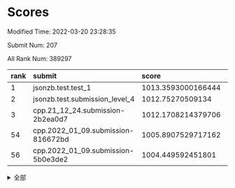 # Scores

Modified Time: 2022-03-20 23:28:35

Submit Num: 207

All Rank Num: 389297

| rank |               submit               |       score        |       sigma        | pk_num |
| :--- | :--------------------------------- | :----------------- | :----------------- | :----- |
| 1    | jsonzb.test.test_1                 | 1013.3593000166444 | 0.8019476000465661 | 7526   |
| 2    | jsonzb.test.submission_level_4     | 1012.75270509134   | 0.7762592126364392 | 7523   |
| 3    | cpp.21_12_24.submission-2b2ea0d7   | 1012.1708214379706 | 0.7700341138219463 | 7524   |
| 54   | cpp.2022_01_09.submission-816672bd | 1005.8907529717162 | 0.728871732414952  | 7523   |
| 56   | cpp.2022_01_09.submission-5b0e3de2 | 1004.449592451801  | 0.7123160370613878 | 7521   |


<details>
<summary>全部</summary>

| rank |                 submit                 |       score        |       sigma        | pk_num |
| :--- | :------------------------------------- | :----------------- | :----------------- | :----- |
| 1    | jsonzb.test.test_1                     | 1013.3593000166444 | 0.8019476000465661 | 7526   |
| 2    | jsonzb.test.submission_level_4         | 1012.75270509134   | 0.7762592126364392 | 7523   |
| 3    | cpp.21_12_24.submission-2b2ea0d7       | 1012.1708214379706 | 0.7700341138219463 | 7524   |
| 4    | gobigger.level_3.submission_level_3_2  | 1012.0609396565033 | 0.7548585475108432 | 7524   |
| 5    | gobigger.level_3.submission_level_3_0  | 1011.1349822520557 | 0.781648729181211  | 7523   |
| 6    | gobigger.level_3.submission_level_3_40 | 1011.0739311889852 | 0.7736335029354279 | 7525   |
| 7    | gobigger.level_3.submission_level_3_1  | 1010.9832537549775 | 0.7667467112217703 | 7520   |
| 8    | gobigger.level_3.submission_level_3_10 | 1010.9715187825184 | 0.7830436007036226 | 7524   |
| 9    | gobigger.level_3.submission_level_3_35 | 1010.7988012507195 | 0.7528001629186333 | 7521   |
| 10   | gobigger.level_3.submission_level_3_15 | 1010.7765148216325 | 0.7471778075122361 | 7515   |
| 11   | gobigger.level_3.submission_level_3_37 | 1010.7733706611232 | 0.7843822749607956 | 7526   |
| 12   | gobigger.level_3.submission_level_3_45 | 1010.7726501444645 | 0.7552771771231763 | 7521   |
| 13   | gobigger.level_3.submission_level_3_36 | 1010.7198536986615 | 0.779186004951481  | 7522   |
| 14   | gobigger.level_3.submission_level_3_3  | 1010.674100797178  | 0.7668124262844174 | 7530   |
| 15   | gobigger.level_3.submission_level_3_20 | 1010.6492599723867 | 0.7753403965282473 | 7522   |
| 16   | gobigger.level_3.submission_level_3_14 | 1010.4989175997899 | 0.7725715745472315 | 7519   |
| 17   | gobigger.level_3.submission_level_3_7  | 1010.4823399415492 | 0.789888667827505  | 7519   |
| 18   | gobigger.level_3.submission_level_3_26 | 1010.4821945982455 | 0.752618080824188  | 7522   |
| 19   | gobigger.level_3.submission_level_3_25 | 1010.4817866270339 | 0.7941114059255086 | 7525   |
| 20   | gobigger.level_3.submission_level_3_44 | 1010.4042229537899 | 0.7749901676611779 | 7522   |
| 21   | gobigger.level_3.submission_level_3_13 | 1010.3766331936789 | 0.7775917115094567 | 7522   |
| 22   | gobigger.level_3.submission_level_3_21 | 1010.3477216878518 | 0.7543066575877793 | 7526   |
| 23   | gobigger.level_3.submission_level_3_24 | 1010.3223594436836 | 0.787146422682973  | 7526   |
| 24   | gobigger.level_3.submission_level_3_18 | 1010.2981465250757 | 0.7666486840195639 | 7524   |
| 25   | gobigger.level_3.submission_level_3_41 | 1010.2657115924881 | 0.7400778840172626 | 7524   |
| 26   | gobigger.level_3.submission_level_3_12 | 1010.1445870915626 | 0.761816473616261  | 7523   |
| 27   | gobigger.level_3.submission_level_3_6  | 1010.0477585083938 | 0.7650090108632056 | 7522   |
| 28   | gobigger.level_3.submission_level_3_29 | 1009.9783335023601 | 0.7529683325121345 | 7522   |
| 29   | gobigger.level_3.submission_level_3_43 | 1009.9751397591277 | 0.7726342173964973 | 7519   |
| 30   | gobigger.level_3.submission_level_3_4  | 1009.9607394120021 | 0.7490936071909228 | 7523   |
| 31   | gobigger.level_3.submission_level_3_49 | 1009.9291506600302 | 0.7487183580270504 | 7520   |
| 32   | gobigger.level_3.submission_level_3_42 | 1009.8784125033839 | 0.7484342143100519 | 7523   |
| 33   | gobigger.level_3.submission_level_3_33 | 1009.7845746585604 | 0.7668268327418277 | 7524   |
| 34   | gobigger.level_3.submission_level_3_31 | 1009.7449551103249 | 0.7659337182354076 | 7524   |
| 35   | gobigger.level_3.submission_level_3_39 | 1009.7339383275876 | 0.741224890684369  | 7521   |
| 36   | gobigger.level_3.submission_level_3_34 | 1009.6727714530001 | 0.7648460395717486 | 7524   |
| 37   | gobigger.level_3.submission_level_3_27 | 1009.6513841690055 | 0.7476653363054393 | 7526   |
| 38   | gobigger.level_3.submission_level_3_22 | 1009.6225626048544 | 0.7341121438975833 | 7525   |
| 39   | gobigger.level_3.submission_level_3_28 | 1009.5579941184238 | 0.7537460662524382 | 7519   |
| 40   | gobigger.level_3.submission_level_3_5  | 1009.5285867535387 | 0.7827468449441023 | 7518   |
| 41   | gobigger.level_3.submission_level_3_23 | 1009.5125708568542 | 0.7366805549188699 | 7527   |
| 42   | gobigger.level_3.submission_level_3_19 | 1009.4977393380345 | 0.7424122097596195 | 7519   |
| 43   | gobigger.level_3.submission_level_3_47 | 1009.4755586158358 | 0.7485993501246869 | 7523   |
| 44   | gobigger.level_3.submission_level_3_30 | 1009.3709809158782 | 0.742039602778328  | 7521   |
| 45   | gobigger.level_3.submission_level_3_48 | 1009.2947985681873 | 0.7322056885735617 | 7526   |
| 46   | gobigger.level_3.submission_level_3_46 | 1009.2231702082956 | 0.7521779200073895 | 7527   |
| 47   | gobigger.level_3.submission_level_3_8  | 1009.0742905354826 | 0.7501863220454811 | 7527   |
| 48   | gobigger.level_3.submission_level_3_9  | 1008.9634775596147 | 0.7564840990650206 | 7523   |
| 49   | gobigger.level_3.submission_level_3_11 | 1008.9340153204896 | 0.7497773344349135 | 7524   |
| 50   | gobigger.level_3.submission_level_3_16 | 1008.899513789761  | 0.7539864877033685 | 7522   |
| 51   | gobigger.level_3.submission_level_3_17 | 1008.7820141571465 | 0.7330698802078467 | 7523   |
| 52   | gobigger.level_3.submission_level_3_38 | 1008.4799821720121 | 0.7541919959099216 | 7524   |
| 53   | gobigger.level_3.submission_level_3_32 | 1007.9678284563892 | 0.7508019329506989 | 7523   |
| 54   | cpp.2022_01_09.submission-816672bd     | 1005.8907529717162 | 0.728871732414952  | 7523   |
| 55   | gobigger.level_1.submission_level_1_8  | 1005.2234487834675 | 0.7244189026977164 | 7523   |
| 56   | cpp.2022_01_09.submission-5b0e3de2     | 1004.449592451801  | 0.7123160370613878 | 7521   |
| 57   | gobigger.level_1.submission_level_1_45 | 1004.4009345959963 | 0.7280447365054729 | 7518   |
| 58   | gobigger.level_1.submission_level_1_3  | 1004.3295621095433 | 0.721420318396897  | 7524   |
| 59   | gobigger.level_1.submission_level_1_23 | 1004.2626346280626 | 0.7250804984884731 | 7521   |
| 60   | gobigger.level_1.submission_level_1_46 | 1004.1936094601749 | 0.711637404043727  | 7519   |
| 61   | gobigger.level_1.submission_level_1_21 | 1004.1608833782373 | 0.7248543050977578 | 7529   |
| 62   | gobigger.level_1.submission_level_1_42 | 1003.9760795763299 | 0.7188358895951745 | 7522   |
| 63   | gobigger.level_1.submission_level_1_13 | 1003.9301137282488 | 0.7260105011840146 | 7520   |
| 64   | gobigger.level_1.submission_level_1_18 | 1003.8318375738334 | 0.7148622108033531 | 7521   |
| 65   | gobigger.level_1.submission_level_1_27 | 1003.8118019668883 | 0.7169163920083852 | 7524   |
| 66   | gobigger.level_1.submission_level_1_22 | 1003.7773250899577 | 0.7165985013152104 | 7522   |
| 67   | gobigger.level_1.submission_level_1_19 | 1003.7710232570139 | 0.7105632693522357 | 7526   |
| 68   | gobigger.level_1.submission_level_1_15 | 1003.7512891731473 | 0.7132912228372064 | 7521   |
| 69   | gobigger.level_1.submission_level_1_0  | 1003.7349593664294 | 0.7141350734124862 | 7520   |
| 70   | gobigger.level_1.submission_level_1_40 | 1003.6766176540482 | 0.7154726994192843 | 7527   |
| 71   | gobigger.level_1.submission_level_1_1  | 1003.6620786110398 | 0.7229243078905272 | 7521   |
| 72   | gobigger.level_1.submission_level_1_37 | 1003.6574718909743 | 0.7230630420097227 | 7521   |
| 73   | gobigger.level_1.submission_level_1_12 | 1003.6007703258545 | 0.7262665019301354 | 7528   |
| 74   | gobigger.level_1.submission_level_1_44 | 1003.573003715937  | 0.7098703596395735 | 7517   |
| 75   | gobigger.level_1.submission_level_1_20 | 1003.5622203411971 | 0.708525836638379  | 7521   |
| 76   | gobigger.level_1.submission_level_1_34 | 1003.5217965917224 | 0.7112204505910965 | 7523   |
| 77   | gobigger.level_1.submission_level_1_11 | 1003.5140837359443 | 0.7195315019740575 | 7525   |
| 78   | gobigger.level_1.submission_level_1_5  | 1003.5082084664739 | 0.7191239143585908 | 7522   |
| 79   | gobigger.level_1.submission_level_1_41 | 1003.4433869998857 | 0.7176763964320493 | 7526   |
| 80   | gobigger.level_1.submission_level_1_25 | 1003.3625359540413 | 0.7131210365621157 | 7524   |
| 81   | gobigger.level_1.submission_level_1_35 | 1003.2593782810064 | 0.7157304151774885 | 7524   |
| 82   | gobigger.level_1.submission_level_1_17 | 1003.0619602225665 | 0.7221641494398992 | 7520   |
| 83   | gobigger.level_1.submission_level_1_14 | 1003.0391109376828 | 0.7097985563413862 | 7523   |
| 84   | gobigger.level_1.submission_level_1_49 | 1003.0251603481078 | 0.7095177054162556 | 7524   |
| 85   | gobigger.level_1.submission_level_1_2  | 1003.0103254432985 | 0.712082713844613  | 7518   |
| 86   | gobigger.level_1.submission_level_1_38 | 1003.0061553030953 | 0.725863644095483  | 7519   |
| 87   | gobigger.level_1.submission_level_1_36 | 1002.9763091600838 | 0.7108281079653174 | 7525   |
| 88   | gobigger.level_1.submission_level_1_43 | 1002.94675472366   | 0.7187454322875888 | 7518   |
| 89   | gobigger.level_1.submission_level_1_31 | 1002.858667747764  | 0.7171989419573465 | 7526   |
| 90   | gobigger.level_1.submission_level_1_26 | 1002.8411998695938 | 0.714171907800799  | 7516   |
| 91   | gobigger.level_1.submission_level_1_28 | 1002.7074395350493 | 0.7165009412985653 | 7524   |
| 92   | gobigger.level_1.submission_level_1_9  | 1002.7034336266452 | 0.7224309583689004 | 7525   |
| 93   | gobigger.level_1.submission_level_1_6  | 1002.6870380512105 | 0.7144258552186223 | 7525   |
| 94   | gobigger.level_1.submission_level_1_33 | 1002.6694820132416 | 0.7176373560167812 | 7520   |
| 95   | gobigger.level_1.submission_level_1_48 | 1002.5795537655117 | 0.7087130181659408 | 7520   |
| 96   | gobigger.level_1.submission_level_1_4  | 1002.5744223996073 | 0.7170476879316052 | 7518   |
| 97   | gobigger.level_1.submission_level_1_47 | 1002.567012779076  | 0.7100018880080586 | 7524   |
| 98   | gobigger.level_1.submission_level_1_16 | 1002.5333100732886 | 0.7045251567949196 | 7521   |
| 99   | gobigger.level_1.submission_level_1_39 | 1002.5329440345016 | 0.711387899958653  | 7523   |
| 100  | gobigger.level_1.submission_level_1_7  | 1002.4415925914466 | 0.7149893023815248 | 7523   |
| 101  | gobigger.level_1.submission_level_1_29 | 1002.3811925140067 | 0.7144311165434605 | 7520   |
| 102  | gobigger.level_1.submission_level_1_32 | 1002.18131103508   | 0.7229118172582153 | 7527   |
| 103  | gobigger.level_1.submission_level_1_30 | 1001.9190483824785 | 0.7190640992090843 | 7518   |
| 104  | gobigger.level_1.submission_level_1_24 | 1001.9174533946328 | 0.7085672808468576 | 7523   |
| 105  | gobigger.level_1.submission_level_1_10 | 1001.6904560713751 | 0.7168731525230109 | 7522   |
| 106  | gobigger.random.submission_random_30   | 997.8551539798088  | 0.6957675023552489 | 7520   |
| 107  | gobigger.random.submission_random_19   | 997.8350888666796  | 0.7142999425811988 | 7522   |
| 108  | gobigger.random.submission_random_1    | 997.0117846310055  | 0.7076350194682403 | 7523   |
| 109  | gobigger.random.submission_random_32   | 996.9951325779965  | 0.7002710323494228 | 7518   |
| 110  | gobigger.random.submission_random_49   | 996.9664514436475  | 0.7036812038839402 | 7522   |
| 111  | gobigger.random.submission_random_36   | 996.7881801686133  | 0.7002917298613948 | 7523   |
| 112  | gobigger.random.submission_random_22   | 996.7057737699031  | 0.710159825479119  | 7525   |
| 113  | gobigger.random.submission_random_17   | 996.5993715952225  | 0.6995053528885196 | 7526   |
| 114  | gobigger.random.submission_random_33   | 996.5674724231392  | 0.7090084069222907 | 7525   |
| 115  | gobigger.random.submission_random_28   | 996.5616292584981  | 0.7092573104081623 | 7528   |
| 116  | gobigger.random.submission_random_34   | 996.5461923822314  | 0.7148807852943369 | 7522   |
| 117  | gobigger.random.submission_random_14   | 996.4887282472357  | 0.7234064615342317 | 7528   |
| 118  | gobigger.random.submission_random_10   | 996.4512252321668  | 0.7169448398182179 | 7524   |
| 119  | gobigger.random.submission_random_39   | 996.4422733176925  | 0.7147615893253182 | 7517   |
| 120  | gobigger.random.submission_random_48   | 996.3753922969571  | 0.7032028642308633 | 7527   |
| 121  | gobigger.random.submission_random_42   | 996.3394456633563  | 0.7226183402498495 | 7518   |
| 122  | gobigger.random.submission_random_45   | 996.3287284648326  | 0.7169059197599282 | 7520   |
| 123  | gobigger.random.submission_random_18   | 996.3150811340347  | 0.719152772722646  | 7527   |
| 124  | gobigger.random.submission_random_31   | 996.3020461402941  | 0.704717777604543  | 7522   |
| 125  | gobigger.random.submission_random_27   | 996.290598487381   | 0.697560719447668  | 7517   |
| 126  | gobigger.random.submission_random_4    | 996.1213620171883  | 0.7015517596326271 | 7527   |
| 127  | gobigger.random.submission_random_9    | 996.055011141126   | 0.7149275965449925 | 7525   |
| 128  | gobigger.random.submission_random_44   | 996.042788384817   | 0.7022285625433731 | 7524   |
| 129  | gobigger.random.submission_random_21   | 996.0334143349886  | 0.7242586067940325 | 7525   |
| 130  | gobigger.random.submission_random_6    | 995.9573533508225  | 0.7062485836650955 | 7518   |
| 131  | gobigger.random.submission_random_16   | 995.9458102049751  | 0.7062545104559849 | 7521   |
| 132  | gobigger.random.submission_random_26   | 995.9447248296781  | 0.7032190547084014 | 7522   |
| 133  | gobigger.random.submission_random_46   | 995.9274029736827  | 0.7068536064961978 | 7521   |
| 134  | gobigger.random.submission_random_41   | 995.8416134908634  | 0.700146119759222  | 7517   |
| 135  | gobigger.random.submission_random_12   | 995.7422977365393  | 0.718844412857486  | 7523   |
| 136  | gobigger.random.submission_random_3    | 995.7342849008766  | 0.7206790345975098 | 7524   |
| 137  | gobigger.random.submission_random_23   | 995.6767225312907  | 0.7125197123550902 | 7525   |
| 138  | gobigger.random.submission_random_25   | 995.6709560699205  | 0.7155621284322141 | 7522   |
| 139  | gobigger.random.submission_random_38   | 995.6108878818512  | 0.7093987114022933 | 7519   |
| 140  | gobigger.random.submission_random_11   | 995.5888627612205  | 0.7303697216553017 | 7525   |
| 141  | gobigger.random.submission_random_13   | 995.5807092147346  | 0.6948668598767105 | 7521   |
| 142  | gobigger.random.submission_random_43   | 995.5767790845082  | 0.7133044378509688 | 7528   |
| 143  | gobigger.random.submission_random_15   | 995.5606420244833  | 0.7081505997751776 | 7518   |
| 144  | gobigger.random.submission_random_8    | 995.507671349748   | 0.7097846241471326 | 7522   |
| 145  | gobigger.random.submission_random_5    | 995.4621404582598  | 0.7197778238382945 | 7522   |
| 146  | gobigger.random.submission_random_47   | 995.4519738549627  | 0.717805846069161  | 7525   |
| 147  | gobigger.random.submission_random_37   | 995.4131576916556  | 0.7024220611078165 | 7522   |
| 148  | gobigger.random.submission_random_20   | 995.3201892245172  | 0.7072338724866554 | 7522   |
| 149  | gobigger.random.submission_random_35   | 995.2876748666137  | 0.7253126466602987 | 7520   |
| 150  | gobigger.random.submission_random_2    | 995.2862788741508  | 0.7157954091844861 | 7518   |
| 151  | gobigger.random.submission_random_7    | 994.9731117693191  | 0.713116024373395  | 7523   |
| 152  | gobigger.random.submission_random_0    | 994.9148442613853  | 0.7185070750402344 | 7524   |
| 153  | gobigger.random.submission_random_24   | 994.8477229429909  | 0.7208744691649867 | 7518   |
| 154  | gobigger.random.submission_random_29   | 994.8328338346474  | 0.7263410353006133 | 7525   |
| 155  | gobigger.random.submission_random_40   | 994.2909394350515  | 0.7070106785207978 | 7528   |
| 156  | gobigger.level_2.submission_level_2_11 | 994.1640837667089  | 0.7306804808615512 | 7519   |
| 157  | gobigger.level_2.submission_level_2_1  | 993.7806926921452  | 0.7328255674075588 | 7521   |
| 158  | gobigger.level_2.submission_level_2_37 | 993.6806343592366  | 0.7505858337843369 | 7521   |
| 159  | gobigger.level_2.submission_level_2_10 | 993.5554441950679  | 0.7311553290434459 | 7526   |
| 160  | gobigger.level_2.submission_level_2_28 | 993.4832506857107  | 0.7484406475163496 | 7523   |
| 161  | gobigger.level_2.submission_level_2_44 | 993.4775911929185  | 0.7310082882469345 | 7523   |
| 162  | gobigger.level_2.submission_level_2_39 | 993.4245729584643  | 0.7437420495909868 | 7526   |
| 163  | gobigger.level_2.submission_level_2_26 | 993.2847315060465  | 0.7348812033915868 | 7521   |
| 164  | gobigger.level_2.submission_level_2_30 | 993.2744877215753  | 0.7261145894858249 | 7522   |
| 165  | gobigger.level_2.submission_level_2_19 | 993.0851787824839  | 0.7578220996667416 | 7523   |
| 166  | gobigger.level_2.submission_level_2_27 | 993.0425779255612  | 0.7204328264762807 | 7526   |
| 167  | gobigger.level_2.submission_level_2_22 | 993.017525434047   | 0.7275573176403878 | 7520   |
| 168  | gobigger.level_2.submission_level_2_32 | 992.8196710700688  | 0.7320381130631181 | 7521   |
| 169  | gobigger.level_2.submission_level_2_16 | 992.7838839605417  | 0.7489091683420843 | 7526   |
| 170  | gobigger.level_2.submission_level_2_29 | 992.6844600032766  | 0.7322522735557057 | 7526   |
| 171  | gobigger.level_2.submission_level_2_3  | 992.5718690833279  | 0.7497612254890237 | 7525   |
| 172  | gobigger.level_2.submission_level_2_5  | 992.5255580952587  | 0.7276717285977828 | 7526   |
| 173  | gobigger.level_2.submission_level_2_31 | 992.5066264212945  | 0.7645531427336167 | 7524   |
| 174  | gobigger.level_2.submission_level_2_6  | 992.331129453754   | 0.7519617908915289 | 7524   |
| 175  | gobigger.level_2.submission_level_2_13 | 992.2712948261774  | 0.7488991567426307 | 7520   |
| 176  | gobigger.level_2.submission_level_2_20 | 992.2543776391148  | 0.7304768389149288 | 7527   |
| 177  | gobigger.level_2.submission_level_2_42 | 992.1972283137461  | 0.7476688404682473 | 7521   |
| 178  | gobigger.level_2.submission_level_2_17 | 992.0613192894842  | 0.757457259232322  | 7521   |
| 179  | gobigger.level_2.submission_level_2_14 | 992.0602910554697  | 0.750183230714993  | 7526   |
| 180  | gobigger.level_2.submission_level_2_38 | 992.0052320008368  | 0.7345988260394556 | 7524   |
| 181  | gobigger.level_2.submission_level_2_46 | 991.9756262031112  | 0.7394595996243686 | 7519   |
| 182  | gobigger.level_2.submission_level_2_41 | 991.9754943529196  | 0.7546428819937472 | 7520   |
| 183  | gobigger.level_2.submission_level_2_45 | 991.9570429248748  | 0.7407367156857814 | 7520   |
| 184  | gobigger.level_2.submission_level_2_7  | 991.944767440404   | 0.7339888824581796 | 7520   |
| 185  | gobigger.level_2.submission_level_2_48 | 991.905207151502   | 0.7677953893483126 | 7523   |
| 186  | gobigger.level_2.submission_level_2_4  | 991.8860569729275  | 0.7567265685985224 | 7523   |
| 187  | gobigger.level_2.submission_level_2_24 | 991.8624031484086  | 0.7443024472778533 | 7521   |
| 188  | gobigger.level_2.submission_level_2_47 | 991.7365490686327  | 0.7391565143789735 | 7517   |
| 189  | gobigger.level_2.submission_level_2_2  | 991.682977803528   | 0.7388020692812434 | 7522   |
| 190  | gobigger.level_2.submission_level_2_35 | 991.6576437855811  | 0.7644512018385009 | 7525   |
| 191  | gobigger.level_2.submission_level_2_23 | 991.6523203087409  | 0.7575635200325805 | 7520   |
| 192  | gobigger.level_2.submission_level_2_21 | 991.6076205653666  | 0.7468777562020283 | 7520   |
| 193  | gobigger.level_2.submission_level_2_49 | 991.4864717526599  | 0.7437868095306353 | 7527   |
| 194  | gobigger.level_2.submission_level_2_18 | 991.4471262892658  | 0.7389674602679535 | 7525   |
| 195  | gobigger.level_2.submission_level_2_33 | 991.3537315356197  | 0.7560537345850528 | 7525   |
| 196  | gobigger.level_2.submission_level_2_25 | 991.3303709239169  | 0.7508015748995045 | 7523   |
| 197  | gobigger.level_2.submission_level_2_40 | 991.2578412797072  | 0.742628166117128  | 7524   |
| 198  | gobigger.level_2.submission_level_2_8  | 991.2140374349915  | 0.7685337790280939 | 7522   |
| 199  | gobigger.level_2.submission_level_2_0  | 991.0993096402814  | 0.7436235679774424 | 7521   |
| 200  | gobigger.level_2.submission_level_2_36 | 990.9637190772934  | 0.7542145413011002 | 7523   |
| 201  | gobigger.level_2.submission_level_2_43 | 990.8643052252646  | 0.7546623713419497 | 7527   |
| 202  | gobigger.level_2.submission_level_2_15 | 990.6668877534662  | 0.7702417814132521 | 7531   |
| 203  | gobigger.level_2.submission_level_2_12 | 990.6147406694987  | 0.7715374498050489 | 7527   |
| 204  | gobigger.level_2.submission_level_2_34 | 990.2422549621801  | 0.7640530222137643 | 7520   |
| 205  | gobigger.level_2.submission_level_2_9  | 990.1836954408744  | 0.7876928395796499 | 7518   |
| 206  | gobigger.none.submission_none_0        | 975.7224536524362  | 1.5111369289950247 | 7523   |
| 207  | gobigger.none.submission_none_1        | 974.0117840292393  | 1.7428546369988165 | 7523   |

</details>